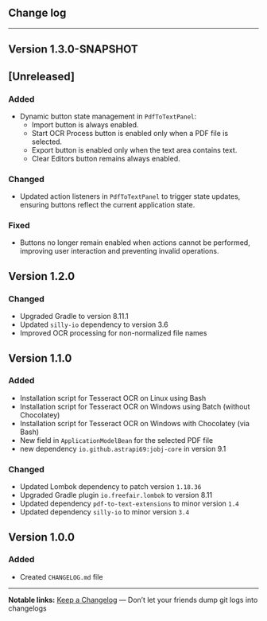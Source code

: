 ## Change log
----------------------

Version 1.3.0-SNAPSHOT
-------------

## [Unreleased]
### Added
- Dynamic button state management in `PdfToTextPanel`:
    - Import button is always enabled.
    - Start OCR Process button is enabled only when a PDF file is selected.
    - Export button is enabled only when the text area contains text.
    - Clear Editors button remains always enabled.

### Changed
- Updated action listeners in `PdfToTextPanel` to trigger state updates, ensuring buttons reflect the current application state.

### Fixed
- Buttons no longer remain enabled when actions cannot be performed, improving user interaction and preventing invalid operations.

Version 1.2.0
-------------

### Changed

- Upgraded Gradle to version 8.11.1
- Updated `silly-io` dependency to version 3.6
- Improved OCR processing for non-normalized file names

Version 1.1.0
-------------

### Added
- Installation script for Tesseract OCR on Linux using Bash
- Installation script for Tesseract OCR on Windows using Batch (without Chocolatey)
- Installation script for Tesseract OCR on Windows with Chocolatey (via Bash)
- New field in `ApplicationModelBean` for the selected PDF file
- new dependency `io.github.astrapi69:jobj-core` in version 9.1

### Changed
- Updated Lombok dependency to patch version `1.18.36`
- Upgraded Gradle plugin `io.freefair.lombok` to version 8.11
- Updated dependency `pdf-to-text-extensions` to minor version `1.4`
- Updated dependency `silly-io` to minor version `3.4`

Version 1.0.0
-------------

### Added
- Created `CHANGELOG.md` file

---

**Notable links:**
[Keep a Changelog](http://keepachangelog.com/en/1.0.0/) — Don’t let your friends dump git logs into changelogs
